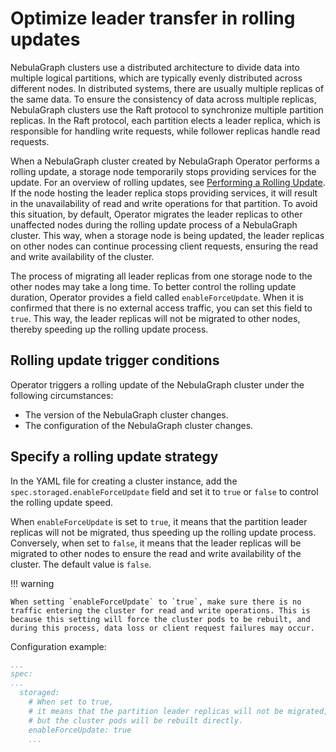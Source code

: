 # Optimize leader transfer in rolling updates

NebulaGraph clusters use a distributed architecture to divide data into multiple logical partitions, which are typically evenly distributed across different nodes. In distributed systems, there are usually multiple replicas of the same data. To ensure the consistency of data across multiple replicas, NebulaGraph clusters use the Raft protocol to synchronize multiple partition replicas. In the Raft protocol, each partition elects a leader replica, which is responsible for handling write requests, while follower replicas handle read requests.

When a NebulaGraph cluster created by NebulaGraph Operator performs a rolling update, a storage node temporarily stops providing services for the update. For an overview of rolling updates, see [Performing a Rolling Update](https://kubernetes.io/docs/tutorials/kubernetes-basics/update/update-intro/). If the node hosting the leader replica stops providing services, it will result in the unavailability of read and write operations for that partition. To avoid this situation, by default, Operator migrates the leader replicas to other unaffected nodes during the rolling update process of a NebulaGraph cluster. This way, when a storage node is being updated, the leader replicas on other nodes can continue processing client requests, ensuring the read and write availability of the cluster.

The process of migrating all leader replicas from one storage node to the other nodes may take a long time. To better control the rolling update duration, Operator provides a field called `enableForceUpdate`. When it is confirmed that there is no external access traffic, you can set this field to `true`. This way, the leader replicas will not be migrated to other nodes, thereby speeding up the rolling update process.

## Rolling update trigger conditions

Operator triggers a rolling update of the NebulaGraph cluster under the following circumstances:

- The version of the NebulaGraph cluster changes.
- The configuration of the NebulaGraph cluster changes.

## Specify a rolling update strategy

In the YAML file for creating a cluster instance, add the `spec.storaged.enableForceUpdate` field and set it to `true` or `false` to control the rolling update speed.

When `enableForceUpdate` is set to `true`, it means that the partition leader replicas will not be migrated, thus speeding up the rolling update process. Conversely, when set to `false`, it means that the leader replicas will be migrated to other nodes to ensure the read and write availability of the cluster. The default value is `false`.

!!! warning
  
    When setting `enableForceUpdate` to `true`, make sure there is no traffic entering the cluster for read and write operations. This is because this setting will force the cluster pods to be rebuilt, and during this process, data loss or client request failures may occur.

Configuration example:

```yaml
...
spec:
...
  storaged:
    # When set to true,
    # it means that the partition leader replicas will not be migrated,
    # but the cluster pods will be rebuilt directly.
    enableForceUpdate: true 
    ...
```
